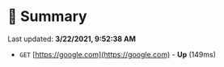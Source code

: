 # 📖 Summary
Last updated: **3/22/2021, 9:52:38 AM**

- `GET` [https://google.com](https://google.com) - **Up** (149ms)
